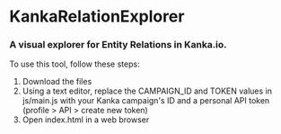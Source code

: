 # KankaRelationExplorer
### A visual explorer for Entity Relations in Kanka.io.

To use this tool, follow these steps:
1. Download the files
2. Using a text editor, replace the CAMPAIGN_ID and TOKEN values in js/main.js with your Kanka campaign's ID and a personal API token (profile > API > create new token)
3. Open index.html in a web browser
